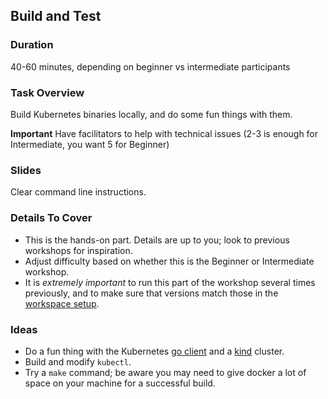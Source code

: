 ## Build and Test

### Duration

40-60 minutes, depending on beginner vs intermediate participants

### Task Overview

Build Kubernetes binaries locally, and do some fun things with them.

**Important** Have facilitators to help with technical issues (2-3 is enough for Intermediate, you want 5 for Beginner)

### Slides

Clear command line instructions.

### Details To Cover 

- This is the hands-on part. Details are up to you; look to previous workshops for inspiration.
- Adjust difficulty based on whether this is the Beginner or Intermediate workshop.
- It is _extremely important_ to run this part of the workshop several times previously, and to make sure that versions match those in the [workspace setup](./workspace-setup.md).

### Ideas

- Do a fun thing with the Kubernetes [go client](https://git.k8s.io/client-go) and a [kind](https://sigs.k8s.io/kind) cluster.
- Build and modify `kubectl`.
- Try a `make` command; be aware you may need to give docker a lot of space on your machine for a successful build.
